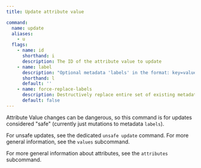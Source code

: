 ```yaml
---
title: Update attribute value

command:
  name: update
  aliases:
    - u
  flags:
    - name: id
      shorthand: i
      description: The ID of the attribute value to update
    - name: label
      description: "Optional metadata 'labels' in the format: key=value"
      shorthand: l
      default: ''
    - name: force-replace-labels
      description: Destructively replace entire set of existing metadata 'labels' with any provided to this command
      default: false
---
```


Attribute Value changes can be dangerous, so this command is for updates considered "safe" (currently just mutations to metadata `labels`).

For unsafe updates, see the dedicated `unsafe update` command. For more general information, see the `values` subcommand.

For more general information about attributes, see the `attributes` subcommand.

